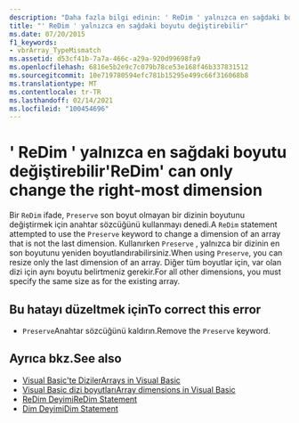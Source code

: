 ```yaml
---
description: "Daha fazla bilgi edinin: ' ReDim ' yalnızca en sağdaki boyutu değiştirebilir"
title: "' ReDim ' yalnızca en sağdaki boyutu değiştirebilir"
ms.date: 07/20/2015
f1_keywords:
- vbrArray_TypeMismatch
ms.assetid: d53cf41b-7a7a-466c-a29a-920d99698fa9
ms.openlocfilehash: 6816e5b2e9c7c079b78ce53e168f46b337831512
ms.sourcegitcommit: 10e719780594efc781b15295e499c66f316068b8
ms.translationtype: MT
ms.contentlocale: tr-TR
ms.lasthandoff: 02/14/2021
ms.locfileid: "100454696"
---
```

# <a name="redim-can-only-change-the-right-most-dimension"></a><span data-ttu-id="dea46-103">' ReDim ' yalnızca en sağdaki boyutu değiştirebilir</span><span class="sxs-lookup"><span data-stu-id="dea46-103">'ReDim' can only change the right-most dimension</span></span>

<span data-ttu-id="dea46-104">Bir `ReDim` ifade, `Preserve` son boyut olmayan bir dizinin boyutunu değiştirmek için anahtar sözcüğünü kullanmayı denedi.</span><span class="sxs-lookup"><span data-stu-id="dea46-104">A `ReDim` statement attempted to use the `Preserve` keyword to change a dimension of an array that is not the last dimension.</span></span> <span data-ttu-id="dea46-105">Kullanırken `Preserve` , yalnızca bir dizinin en son boyutunu yeniden boyutlandırabilirsiniz.</span><span class="sxs-lookup"><span data-stu-id="dea46-105">When using `Preserve`, you can resize only the last dimension of an array.</span></span> <span data-ttu-id="dea46-106">Diğer tüm boyutlar için, var olan dizi için aynı boyutu belirtmeniz gerekir.</span><span class="sxs-lookup"><span data-stu-id="dea46-106">For all other dimensions, you must specify the same size as for the existing array.</span></span>  
  
## <a name="to-correct-this-error"></a><span data-ttu-id="dea46-107">Bu hatayı düzeltmek için</span><span class="sxs-lookup"><span data-stu-id="dea46-107">To correct this error</span></span>  
  
- <span data-ttu-id="dea46-108">`Preserve`Anahtar sözcüğünü kaldırın.</span><span class="sxs-lookup"><span data-stu-id="dea46-108">Remove the `Preserve` keyword.</span></span>  
  
## <a name="see-also"></a><span data-ttu-id="dea46-109">Ayrıca bkz.</span><span class="sxs-lookup"><span data-stu-id="dea46-109">See also</span></span>

- [<span data-ttu-id="dea46-110">Visual Basic'te Diziler</span><span class="sxs-lookup"><span data-stu-id="dea46-110">Arrays in Visual Basic</span></span>](../programming-guide/language-features/arrays/index.md)
- [<span data-ttu-id="dea46-111">Visual Basic dizi boyutları</span><span class="sxs-lookup"><span data-stu-id="dea46-111">Array dimensions in Visual Basic</span></span>](../programming-guide/language-features/arrays/array-dimensions.md)
- [<span data-ttu-id="dea46-112">ReDim Deyimi</span><span class="sxs-lookup"><span data-stu-id="dea46-112">ReDim Statement</span></span>](../language-reference/statements/redim-statement.md)
- [<span data-ttu-id="dea46-113">Dim Deyimi</span><span class="sxs-lookup"><span data-stu-id="dea46-113">Dim Statement</span></span>](../language-reference/statements/dim-statement.md)
